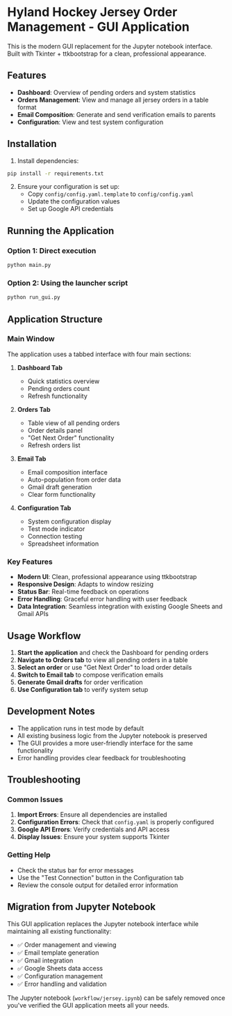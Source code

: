 # Hyland Hockey Jersey Order Management - GUI Application

This is the modern GUI replacement for the Jupyter notebook interface. Built with Tkinter + ttkbootstrap for a clean, professional appearance.

## Features

- **Dashboard**: Overview of pending orders and system statistics
- **Orders Management**: View and manage all jersey orders in a table format
- **Email Composition**: Generate and send verification emails to parents
- **Configuration**: View and test system configuration

## Installation

1. Install dependencies:
```bash
pip install -r requirements.txt
```

2. Ensure your configuration is set up:
   - Copy `config/config.yaml.template` to `config/config.yaml`
   - Update the configuration values
   - Set up Google API credentials

## Running the Application

### Option 1: Direct execution
```bash
python main.py
```

### Option 2: Using the launcher script
```bash
python run_gui.py
```

## Application Structure

### Main Window
The application uses a tabbed interface with four main sections:

1. **Dashboard Tab**
   - Quick statistics overview
   - Pending orders count
   - Refresh functionality

2. **Orders Tab**
   - Table view of all pending orders
   - Order details panel
   - "Get Next Order" functionality
   - Refresh orders list

3. **Email Tab**
   - Email composition interface
   - Auto-population from order data
   - Gmail draft generation
   - Clear form functionality

4. **Configuration Tab**
   - System configuration display
   - Test mode indicator
   - Connection testing
   - Spreadsheet information

### Key Features

- **Modern UI**: Clean, professional appearance using ttkbootstrap
- **Responsive Design**: Adapts to window resizing
- **Status Bar**: Real-time feedback on operations
- **Error Handling**: Graceful error handling with user feedback
- **Data Integration**: Seamless integration with existing Google Sheets and Gmail APIs

## Usage Workflow

1. **Start the application** and check the Dashboard for pending orders
2. **Navigate to Orders tab** to view all pending orders in a table
3. **Select an order** or use "Get Next Order" to load order details
4. **Switch to Email tab** to compose verification emails
5. **Generate Gmail drafts** for order verification
6. **Use Configuration tab** to verify system setup

## Development Notes

- The application runs in test mode by default
- All existing business logic from the Jupyter notebook is preserved
- The GUI provides a more user-friendly interface for the same functionality
- Error handling provides clear feedback for troubleshooting

## Troubleshooting

### Common Issues

1. **Import Errors**: Ensure all dependencies are installed
2. **Configuration Errors**: Check that `config.yaml` is properly configured
3. **Google API Errors**: Verify credentials and API access
4. **Display Issues**: Ensure your system supports Tkinter

### Getting Help

- Check the status bar for error messages
- Use the "Test Connection" button in the Configuration tab
- Review the console output for detailed error information

## Migration from Jupyter Notebook

This GUI application replaces the Jupyter notebook interface while maintaining all existing functionality:

- ✅ Order management and viewing
- ✅ Email template generation
- ✅ Gmail integration
- ✅ Google Sheets data access
- ✅ Configuration management
- ✅ Error handling and validation

The Jupyter notebook (`workflow/jersey.ipynb`) can be safely removed once you've verified the GUI application meets all your needs. 